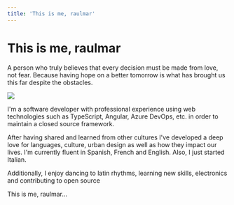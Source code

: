 ```yaml
---
title: 'This is me, raulmar'
---
```


# This is me, raulmar

A person who truly believes that every decision must be made from love, not fear. Because having hope on a better tomorrow is what has brought us this far despite the obstacles.

![](https://raulmarfiles.blob.core.windows.net/raulmar-site-files/about-me/about-me-sahara.jpg)

I'm a software developer with professional experience using web technologies such as TypeScript, Angular, Azure DevOps, etc. in order to maintain a closed source framework.

After having shared and learned from other cultures I've developed a deep love for languages, culture, urban design as well as how they impact our lives. I'm currently fluent in Spanish, French and English. Also, I just started Italian.

Additionally, I enjoy dancing to latin rhythms, learning new skills, electronics and contributing to open source

This is me, raulmar...
